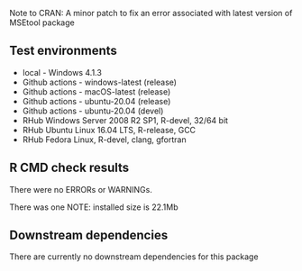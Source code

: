 Note to CRAN:
A minor patch to fix an error associated with latest version of MSEtool package

## Test environments
* local - Windows 4.1.3
* Github actions - windows-latest (release)
* Github actions - macOS-latest (release)
* Github actions - ubuntu-20.04 (release)
* Github actions - ubuntu-20.04 (devel)
* RHub Windows Server 2008 R2 SP1, R-devel, 32/64 bit
* RHub 	Ubuntu Linux 16.04 LTS, R-release, GCC
* RHub Fedora Linux, R-devel, clang, gfortran

## R CMD check results
There were no ERRORs or WARNINGs.

There was one NOTE: installed size is 22.1Mb

## Downstream dependencies
There are currently no downstream dependencies for this package
